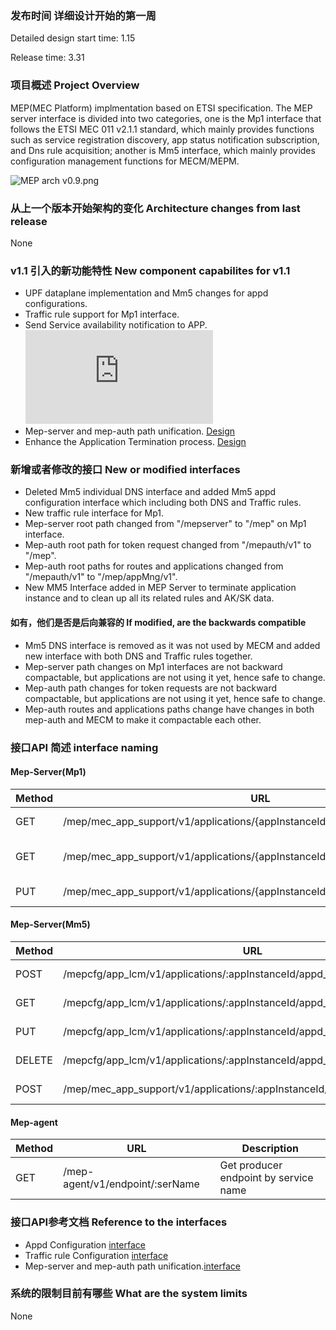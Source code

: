 ### 发布时间 详细设计开始的第一周
Detailed design start time: 1.15

Release time: 3.31

### 项目概述 Project Overview
MEP(MEC Platform) implmentation based on ETSI specification. The MEP server interface is divided into two categories, one is the Mp1 interface that follows the ETSI MEC 011 v2.1.1 standard, which mainly provides functions such as service registration discovery, app status notification subscription, and Dns rule acquisition; another is Mm5 interface, which mainly provides configuration management functions for MECM/MEPM.

![](http://docs.edgegallery.org/zh_CN/latest/_images/144714_23890cda_7624956.png "MEP arch v0.9.png")

### 从上一个版本开始架构的变化 Architecture changes from last release
None

### v1.1 引入的新功能特性 New component capabilites for v1.1
* UPF dataplane implementation and Mm5 changes for appd configurations.
* Traffic rule support for Mp1 interface.
* Send Service availability notification to APP. ![Design](https://gitee.com/edgegallery/community/blob/master/MEP%20PT/Release%20V1.1/service_availability_notification.md)
* Mep-server and mep-auth path unification. [Design](https://gitee.com/edgegallery/community/blob/master/MEP%20PT/Release%20V1.1/mep-path-unification.md)
* Enhance the Application Termination process. [Design](https://gitee.com/edgegallery/community/blob/master/MEP%20PT/Release%20V1.1/mep-app--termination-enhance.md)

### 新增或者修改的接口 New or modified interfaces
* Deleted Mm5 individual DNS interface and added Mm5 appd configuration interface which including both DNS and Traffic rules.
* New traffic rule interface for Mp1.
* Mep-server root path changed from "/mepserver" to "/mep" on Mp1 interface.
* Mep-auth root path for token request changed from "/mepauth/v1" to "/mep".
* Mep-auth root paths for routes and applications changed from "/mepauth/v1" to "/mep/appMng/v1".
* New MM5 Interface added in MEP Server to terminate application instance and to clean up all its related rules and AK/SK data.

#### 如有，他们是否是后向兼容的 If modified, are the backwards compatible
* Mm5 DNS interface is removed as it was not used by MECM and added new interface with both DNS and Traffic rules together.
* Mep-server path changes on Mp1 interfaces are not backward compactable, but applications are not using it yet, hence safe to change.
* Mep-auth path changes for token requests are not backward compactable, but applications are not using it yet, hence safe to change.
* Mep-auth routes and applications paths change have changes in both mep-auth and MECM to make it compactable each other.

### 接口API 简述 interface naming

#### Mep-Server(Mp1)
|  Method | URL  | Description|
|---|---|---|
| GET | /mep/mec_app_support/v1/applications/\{appInstanceId\}/traffic_rules | Get all traffic rules |
| GET | /mep/mec_app_support/v1/applications/\{appInstanceId\}/traffic_rules/\{trafficRuleId\} | Get individual traffic rule |
| PUT | /mep/mec_app_support/v1/applications/\{appInstanceId\}/traffic_rules/\{trafficRuleId\} | Update a traffic rule |

#### Mep-Server(Mm5)
|  Method | URL  | Description|
|---|---|---|
| POST | /mepcfg/app_lcm/v1/applications/:appInstanceId/appd_configuration | Create appd configuration |
| GET | /mepcfg/app_lcm/v1/applications/:appInstanceId/appd_configuration | Get appd configuration |
| PUT | /mepcfg/app_lcm/v1/applications/:appInstanceId/appd_configuration | Put appd configuration |
| DELETE | /mepcfg/app_lcm/v1/applications/:appInstanceId/appd_configuration | Delete appd configuration |
| POST | /mep/mec_app_support/v1/applications/:appInstanceId/AppInstanceTermination | Application Termination |

#### Mep-agent
|  Method | URL  | Description|
|---|---|---|
| GET | /mep-agent/v1/endpoint/:serName | Get producer endpoint by service name |

### 接口API参考文档 Reference to the interfaces
* Appd Configuration [interface](https://gitee.com/edgegallery/docs/blob/master/Projects/MEP/MEP_Interfaces.md)
* Traffic rule Configuration [interface](https://gitee.com/edgegallery/docs/blob/master/Projects/MEP/MEP_Interfaces.md)
* Mep-server and mep-auth path unification.[interface](https://gitee.com/edgegallery/community/blob/master/MEP%20PT/Release%20V1.1/mep-path-unification.md#%E6%8E%A5%E5%8F%A3%E5%AE%9A%E4%B9%89-interface-definition)

### 系统的限制目前有哪些 What are the system limits
None